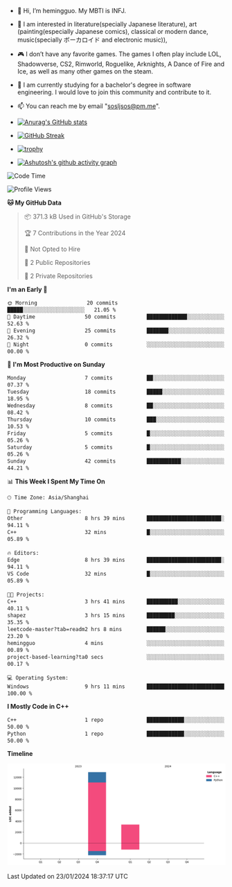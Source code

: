 - 👋 Hi, I’m hemingguo. My MBTI is INFJ.
- 🎨 I am interested in literature(specially Japanese literature), art (painting(especially Japanese comics), classical or modern dance, music(specially ボーカロイド and electronic music)),
- 🎮 I don’t have any favorite games. The games I often play include LOL, Shadowverse, CS2, Rimworld, Roguelike, Arknights, A Dance of Fire and Ice, as well as many other games on the steam.
- 🌱 I am currently studying for a bachelor's degree in software engineering. I would love to join this community and contribute to it.

- 📫 You can reach me by email "sosljsos@pm.me".


- [![Anurag's GitHub stats](https://github-readme-stats.vercel.app/api?username=hemingguo&show_icons=true&count_private=true&theme=aura&hide_border=true&icon_color=FF4500&text_color=76EE00)](https://github.com/anuraghazra/github-readme-stats)
  
- [![GitHub Streak](https://github-readme-streak-stats.herokuapp.com/?user=hemingguo&hide_border=true&theme=tokyonight)](https://git.io/streak-stats)
  
- [![trophy](https://github-profile-trophy.vercel.app/?username=hemingguo&theme=dracula)](https://github.com/ryo-ma/github-profile-trophy)
- [![Ashutosh's github activity graph](https://github-readme-activity-graph.vercel.app/graph?username=hemingguo&theme=tokyo-night&hide_border=true)](https://github.com/ashutosh00710/github-readme-activity-graph)
<!--START_SECTION:waka-->
![Code Time](http://img.shields.io/badge/Code%20Time-369%20hrs%2057%20mins-blue)

![Profile Views](http://img.shields.io/badge/Profile%20Views-5-blue)

**🐱 My GitHub Data** 

> 📦 371.3 kB Used in GitHub's Storage 
 > 
> 🏆 7 Contributions in the Year 2024
 > 
> 🚫 Not Opted to Hire
 > 
> 📜 2 Public Repositories 
 > 
> 🔑 2 Private Repositories 
 > 
**I'm an Early 🐤** 

```text
🌞 Morning                20 commits          █████░░░░░░░░░░░░░░░░░░░░   21.05 % 
🌆 Daytime                50 commits          █████████████░░░░░░░░░░░░   52.63 % 
🌃 Evening                25 commits          ███████░░░░░░░░░░░░░░░░░░   26.32 % 
🌙 Night                  0 commits           ░░░░░░░░░░░░░░░░░░░░░░░░░   00.00 % 
```
📅 **I'm Most Productive on Sunday** 

```text
Monday                   7 commits           ██░░░░░░░░░░░░░░░░░░░░░░░   07.37 % 
Tuesday                  18 commits          █████░░░░░░░░░░░░░░░░░░░░   18.95 % 
Wednesday                8 commits           ██░░░░░░░░░░░░░░░░░░░░░░░   08.42 % 
Thursday                 10 commits          ███░░░░░░░░░░░░░░░░░░░░░░   10.53 % 
Friday                   5 commits           █░░░░░░░░░░░░░░░░░░░░░░░░   05.26 % 
Saturday                 5 commits           █░░░░░░░░░░░░░░░░░░░░░░░░   05.26 % 
Sunday                   42 commits          ███████████░░░░░░░░░░░░░░   44.21 % 
```


📊 **This Week I Spent My Time On** 

```text
🕑︎ Time Zone: Asia/Shanghai

💬 Programming Languages: 
Other                    8 hrs 39 mins       ████████████████████████░   94.11 % 
C++                      32 mins             █░░░░░░░░░░░░░░░░░░░░░░░░   05.89 % 

🔥 Editors: 
Edge                     8 hrs 39 mins       ████████████████████████░   94.11 % 
VS Code                  32 mins             █░░░░░░░░░░░░░░░░░░░░░░░░   05.89 % 

🐱‍💻 Projects: 
C++                      3 hrs 41 mins       ██████████░░░░░░░░░░░░░░░   40.11 % 
shapez                   3 hrs 15 mins       █████████░░░░░░░░░░░░░░░░   35.35 % 
leetcode-master?tab=readm2 hrs 8 mins        ██████░░░░░░░░░░░░░░░░░░░   23.20 % 
hemingguo                4 mins              ░░░░░░░░░░░░░░░░░░░░░░░░░   00.89 % 
project-based-learning?ta0 secs              ░░░░░░░░░░░░░░░░░░░░░░░░░   00.17 % 

💻 Operating System: 
Windows                  9 hrs 11 mins       █████████████████████████   100.00 % 
```

**I Mostly Code in C++** 

```text
C++                      1 repo              ████████████░░░░░░░░░░░░░   50.00 % 
Python                   1 repo              ████████████░░░░░░░░░░░░░   50.00 % 
```



**Timeline**

![Lines of Code chart](https://raw.githubusercontent.com/hemingguo/hemingguo/main/assets/bar_graph.png)


 Last Updated on 23/01/2024 18:37:17 UTC
<!--END_SECTION:waka-->
<!---
hemingguo/hemingguo is a ✨ special ✨ repository because its `README.md` (this file) appears on your GitHub profile.
You can click the Preview link to take a look at your changes.
--->
